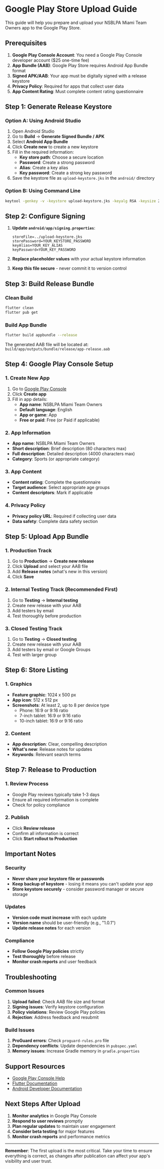 # Google Play Store Upload Guide

This guide will help you prepare and upload your NSBLPA Miami Team Owners app to the Google Play Store.

## Prerequisites

1. **Google Play Console Account**: You need a Google Play Console developer account ($25 one-time fee)
2. **App Bundle (AAB)**: Google Play Store requires Android App Bundle format
3. **Signed APK/AAB**: Your app must be digitally signed with a release keystore
4. **Privacy Policy**: Required for apps that collect user data
5. **App Content Rating**: Must complete content rating questionnaire

## Step 1: Generate Release Keystore

### Option A: Using Android Studio
1. Open Android Studio
2. Go to **Build** → **Generate Signed Bundle / APK**
3. Select **Android App Bundle**
4. Click **Create new** to create a new keystore
5. Fill in the required information:
   - **Key store path**: Choose a secure location
   - **Password**: Create a strong password
   - **Alias**: Create a key alias
   - **Key password**: Create a strong key password
6. Save the keystore file as `upload-keystore.jks` in the `android/` directory

### Option B: Using Command Line
```bash
keytool -genkey -v -keystore upload-keystore.jks -keyalg RSA -keysize 2048 -validity 10000 -alias upload
```

## Step 2: Configure Signing

1. **Update `android/app/signing.properties`**:
   ```properties
   storeFile=../upload-keystore.jks
   storePassword=YOUR_KEYSTORE_PASSWORD
   keyAlias=YOUR_KEY_ALIAS
   keyPassword=YOUR_KEY_PASSWORD
   ```

2. **Replace placeholder values** with your actual keystore information

3. **Keep this file secure** - never commit it to version control

## Step 3: Build Release Bundle

### Clean Build
```bash
flutter clean
flutter pub get
```

### Build App Bundle
```bash
flutter build appbundle --release
```

The generated AAB file will be located at:
`build/app/outputs/bundle/release/app-release.aab`

## Step 4: Google Play Console Setup

### 1. Create New App
1. Go to [Google Play Console](https://play.google.com/console)
2. Click **Create app**
3. Fill in app details:
   - **App name**: NSBLPA Miami Team Owners
   - **Default language**: English
   - **App or game**: App
   - **Free or paid**: Free (or Paid if applicable)

### 2. App Information
- **App name**: NSBLPA Miami Team Owners
- **Short description**: Brief description (80 characters max)
- **Full description**: Detailed description (4000 characters max)
- **Category**: Sports (or appropriate category)

### 3. App Content
- **Content rating**: Complete the questionnaire
- **Target audience**: Select appropriate age groups
- **Content descriptors**: Mark if applicable

### 4. Privacy Policy
- **Privacy policy URL**: Required if collecting user data
- **Data safety**: Complete data safety section

## Step 5: Upload App Bundle

### 1. Production Track
1. Go to **Production** → **Create new release**
2. Click **Upload** and select your AAB file
3. Add **Release notes** (what's new in this version)
4. Click **Save**

### 2. Internal Testing Track (Recommended First)
1. Go to **Testing** → **Internal testing**
2. Create new release with your AAB
3. Add testers by email
4. Test thoroughly before production

### 3. Closed Testing Track
1. Go to **Testing** → **Closed testing**
2. Create new release with your AAB
3. Add testers by email or Google Groups
4. Test with larger group

## Step 6: Store Listing

### 1. Graphics
- **Feature graphic**: 1024 x 500 px
- **App icon**: 512 x 512 px
- **Screenshots**: At least 2, up to 8 per device type
  - Phone: 16:9 or 9:16 ratio
  - 7-inch tablet: 16:9 or 9:16 ratio
  - 10-inch tablet: 16:9 or 9:16 ratio

### 2. Content
- **App description**: Clear, compelling description
- **What's new**: Release notes for updates
- **Keywords**: Relevant search terms

## Step 7: Release to Production

### 1. Review Process
- Google Play reviews typically take 1-3 days
- Ensure all required information is complete
- Check for policy compliance

### 2. Publish
- Click **Review release**
- Confirm all information is correct
- Click **Start rollout to Production**

## Important Notes

### Security
- **Never share your keystore file or passwords**
- **Keep backup of keystore** - losing it means you can't update your app
- **Store keystore securely** - consider password manager or secure storage

### Updates
- **Version code must increase** with each update
- **Version name** should be user-friendly (e.g., "1.0.1")
- **Update release notes** for each version

### Compliance
- **Follow Google Play policies** strictly
- **Test thoroughly** before release
- **Monitor crash reports** and user feedback

## Troubleshooting

### Common Issues

1. **Upload failed**: Check AAB file size and format
2. **Signing issues**: Verify keystore configuration
3. **Policy violations**: Review Google Play policies
4. **Rejection**: Address feedback and resubmit

### Build Issues

1. **ProGuard errors**: Check `proguard-rules.pro` file
2. **Dependency conflicts**: Update dependencies in `pubspec.yaml`
3. **Memory issues**: Increase Gradle memory in `gradle.properties`

## Support Resources

- [Google Play Console Help](https://support.google.com/googleplay/android-developer)
- [Flutter Documentation](https://flutter.dev/docs)
- [Android Developer Documentation](https://developer.android.com/)

## Next Steps After Upload

1. **Monitor analytics** in Google Play Console
2. **Respond to user reviews** promptly
3. **Plan regular updates** to maintain user engagement
4. **Consider beta testing** for major features
5. **Monitor crash reports** and performance metrics

---

**Remember**: The first upload is the most critical. Take your time to ensure everything is correct, as changes after publication can affect your app's visibility and user trust.
